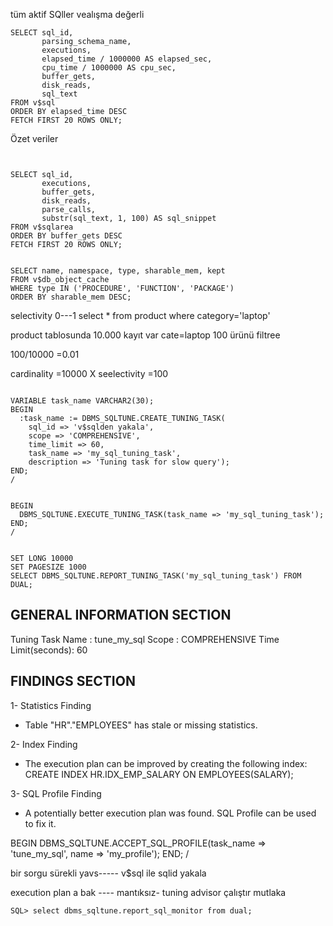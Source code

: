 tüm aktif SQller vealışma değerli
```
SELECT sql_id,
       parsing_schema_name,
       executions,
       elapsed_time / 1000000 AS elapsed_sec,
       cpu_time / 1000000 AS cpu_sec,
       buffer_gets,
       disk_reads,
       sql_text
FROM v$sql
ORDER BY elapsed_time DESC
FETCH FIRST 20 ROWS ONLY;
```

Özet veriler
```


SELECT sql_id,
       executions,
       buffer_gets,
       disk_reads,
       parse_calls,
       substr(sql_text, 1, 100) AS sql_snippet
FROM v$sqlarea
ORDER BY buffer_gets DESC
FETCH FIRST 20 ROWS ONLY;
```


```

SELECT name, namespace, type, sharable_mem, kept
FROM v$db_object_cache
WHERE type IN ('PROCEDURE', 'FUNCTION', 'PACKAGE')
ORDER BY sharable_mem DESC;
```

selectivity
0---1
select  *  from product where category='laptop'

product tablosunda 10.000  kayıt  var
cate=laptop 100 ürünü filtree

100/10000 =0.01

cardinality =10000 X seelectivity =100


```

VARIABLE task_name VARCHAR2(30);
BEGIN
  :task_name := DBMS_SQLTUNE.CREATE_TUNING_TASK(
    sql_id => 'v$sqlden yakala',
    scope => 'COMPREHENSIVE',
    time_limit => 60,
    task_name => 'my_sql_tuning_task',
    description => 'Tuning task for slow query');
END;
/
```
```

BEGIN
  DBMS_SQLTUNE.EXECUTE_TUNING_TASK(task_name => 'my_sql_tuning_task');
END;
/
```
```

SET LONG 10000
SET PAGESIZE 1000
SELECT DBMS_SQLTUNE.REPORT_TUNING_TASK('my_sql_tuning_task') FROM DUAL;
```

GENERAL INFORMATION SECTION
---------------------------
Tuning Task Name   : tune_my_sql
Scope              : COMPREHENSIVE
Time Limit(seconds): 60

FINDINGS SECTION
----------------
1- Statistics Finding
  - Table "HR"."EMPLOYEES" has stale or missing statistics.

2- Index Finding
  - The execution plan can be improved by creating the following index:
    CREATE INDEX HR.IDX_EMP_SALARY ON EMPLOYEES(SALARY);

3- SQL Profile Finding
  - A potentially better execution plan was found.
    SQL Profile can be used to fix it.

BEGIN
  DBMS_SQLTUNE.ACCEPT_SQL_PROFILE(task_name => 'tune_my_sql', name => 'my_profile');
END;
/


bir sorgu sürekli yavs----- v$sql ile sqlid yakala

execution plan a bak ----  mantıksız- tuning advisor çalıştır mutlaka


```
SQL> select dbms_sqltune.report_sql_monitor from dual;
```



